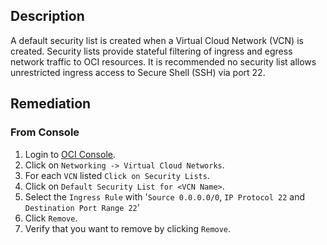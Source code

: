 ## Description

A default security list is created when a Virtual Cloud Network (VCN) is created. Security lists provide stateful filtering of ingress and egress network traffic to OCI resources. It is recommended no security list allows unrestricted ingress access to Secure Shell (SSH) via port 22.

## Remediation

### From Console

1. Login to [OCI Console](https://www.oracle.com/cloud/).
2. Click on `Networking -> Virtual Cloud Networks`.
3. For each `VCN` listed `Click on Security Lists`.
4. Click on `Default Security List for <VCN Name>`.
5. Select the `Ingress Rule` with '`Source 0.0.0.0/0`, `IP Protocol 22` and `Destination Port Range 22`'
6. Click `Remove`.
7. Verify that you want to remove by clicking `Remove`.

